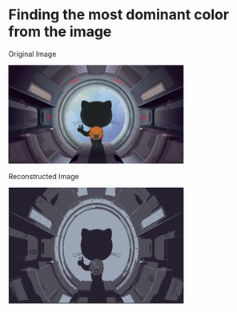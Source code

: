 # Finding the most dominant color from the image
Original Image
<p >
  <img src="git.jpg" width="350"/>
</p>
Reconstructed Image 
<p >
  <img src="re.jpg" width="350"/>
</p>